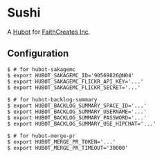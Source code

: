 # Sushi

A [Hubot][hubot] for [FaithCreates Inc][faithcreates].

## Configuration

    $ # for hubot-sakagemc
    $ export HUBOT_SAKAGEMC_ID='90569826@N04'
    $ export HUBOT_SAKAGEMC_FLICKR_API_KEY='...'
    $ export HUBOT_SAKAGEMC_FLICKR_SECRET='...'

    $ # for hubot-backlog-summary
    $ export HUBOT_BACKLOG_SUMMARY_SPACE_ID='...'
    $ export HUBOT_BACKLOG_SUMMARY_USERNAME='...'
    $ export HUBOT_BACKLOG_SUMMARY_PASSWORD='...'
    $ export HUBOT_BACKLOG_SUMMARY_USE_HIPCHAT='...'

    $ # for hubot-merge-pr
    $ export HUBOT_MERGE_PR_TOKEN='...'
    $ export HUBOT_MERGE_PR_TIMEOUT='30000'

[hubot]: https://hubot.github.com/
[faithcreates]: http://www.faithcreates.co.jp/
